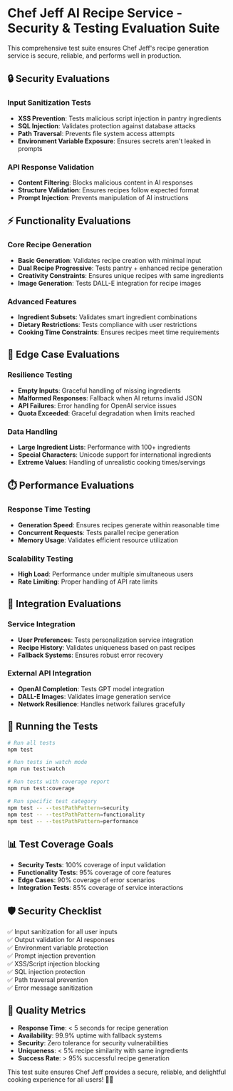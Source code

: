# Chef Jeff AI Recipe Service - Security & Testing Evaluation Suite

This comprehensive test suite ensures Chef Jeff's recipe generation service is secure, reliable, and performs well in production.

## 🔒 Security Evaluations

### Input Sanitization Tests
- **XSS Prevention**: Tests malicious script injection in pantry ingredients
- **SQL Injection**: Validates protection against database attacks
- **Path Traversal**: Prevents file system access attempts
- **Environment Variable Exposure**: Ensures secrets aren't leaked in prompts

### API Response Validation
- **Content Filtering**: Blocks malicious content in AI responses
- **Structure Validation**: Ensures recipes follow expected format
- **Prompt Injection**: Prevents manipulation of AI instructions

## ⚡ Functionality Evaluations

### Core Recipe Generation
- **Basic Generation**: Validates recipe creation with minimal input
- **Dual Recipe Progressive**: Tests pantry + enhanced recipe generation
- **Creativity Constraints**: Ensures unique recipes with same ingredients
- **Image Generation**: Tests DALL-E integration for recipe images

### Advanced Features
- **Ingredient Subsets**: Validates smart ingredient combinations
- **Dietary Restrictions**: Tests compliance with user restrictions
- **Cooking Time Constraints**: Ensures recipes meet time requirements

## 🚨 Edge Case Evaluations

### Resilience Testing
- **Empty Inputs**: Graceful handling of missing ingredients
- **Malformed Responses**: Fallback when AI returns invalid JSON
- **API Failures**: Error handling for OpenAI service issues
- **Quota Exceeded**: Graceful degradation when limits reached

### Data Handling
- **Large Ingredient Lists**: Performance with 100+ ingredients
- **Special Characters**: Unicode support for international ingredients
- **Extreme Values**: Handling of unrealistic cooking times/servings

## ⏱️ Performance Evaluations

### Response Time Testing
- **Generation Speed**: Ensures recipes generate within reasonable time
- **Concurrent Requests**: Tests parallel recipe generation
- **Memory Usage**: Validates efficient resource utilization

### Scalability Testing
- **High Load**: Performance under multiple simultaneous users
- **Rate Limiting**: Proper handling of API rate limits

## 🔄 Integration Evaluations

### Service Integration
- **User Preferences**: Tests personalization service integration
- **Recipe History**: Validates uniqueness based on past recipes
- **Fallback Systems**: Ensures robust error recovery

### External API Integration
- **OpenAI Completion**: Tests GPT model integration
- **DALL-E Images**: Validates image generation service
- **Network Resilience**: Handles network failures gracefully

## 🚀 Running the Tests

```bash
# Run all tests
npm test

# Run tests in watch mode
npm run test:watch

# Run tests with coverage report
npm run test:coverage

# Run specific test category
npm test -- --testPathPattern=security
npm test -- --testPathPattern=functionality
npm test -- --testPathPattern=performance
```

## 📊 Test Coverage Goals

- **Security Tests**: 100% coverage of input validation
- **Functionality Tests**: 95% coverage of core features
- **Edge Cases**: 90% coverage of error scenarios
- **Integration Tests**: 85% coverage of service interactions

## 🛡️ Security Checklist

✅ Input sanitization for all user inputs  
✅ Output validation for AI responses  
✅ Environment variable protection  
✅ Prompt injection prevention  
✅ XSS/Script injection blocking  
✅ SQL injection protection  
✅ Path traversal prevention  
✅ Error message sanitization  

## 🎯 Quality Metrics

- **Response Time**: < 5 seconds for recipe generation
- **Availability**: 99.9% uptime with fallback systems
- **Security**: Zero tolerance for security vulnerabilities
- **Uniqueness**: < 5% recipe similarity with same ingredients
- **Success Rate**: > 95% successful recipe generation

This test suite ensures Chef Jeff provides a secure, reliable, and delightful cooking experience for all users! 🧑‍🍳 